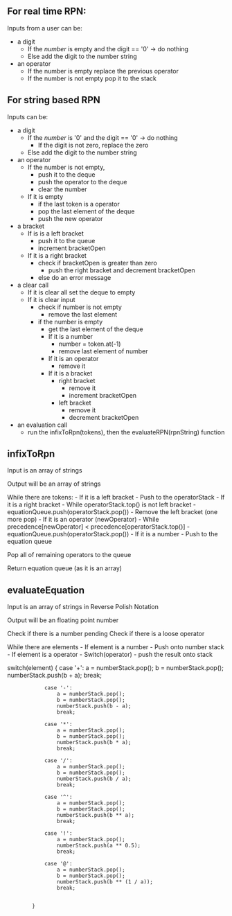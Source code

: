 ## For real time RPN:

Inputs from a user can be:
- a digit
    - If the *number* is empty and the digit == '0' -> do nothing
    - Else add the digit to the number string
- an operator
    - If the number is empty replace the previous operator
    - If the number is not empty pop it to the stack
        

## For string based RPN

Inputs can be:
- a digit
    - If the *number* is '0' and the digit == '0' -> do nothing
        - If the digit is not zero, replace the zero
    - Else add the digit to the number string
- an operator
    - If the number is not empty, 
        - push it to the deque
        - push the operator to the deque
        - clear the number
    - If it is empty
        - if the last token is a operator
         - pop the last element of the deque
         - push the new operator
- a bracket
    - If is is a left bracket 
        - push it to the queue
        - increment bracketOpen
    - If it is a right bracket
        - check if bracketOpen is greater than zero
            - push the right bracket and decrement bracketOpen
        - else do an error message
- a clear call
    - If it is clear all
        set the deque to empty
    - If it is clear input
        - check if number is not empty
            -  remove the last element
        - if the number is empty
            - get the last element of the deque
            - If it is a number
                - number = token.at(-1) 
                - remove last element of number
            - If it is an operator
                - remove it
            - If it is a bracket
                - right bracket
                    - remove it
                    - increment bracketOpen
                - left bracket
                    - remove it
                    - decrement bracketOpen
- an evaluation call
    - run the infixToRpn(tokens), then the evaluateRPN(rpnString) function
    
## infixToRpn

Input is an array of strings

Output will be an array of strings

While there are tokens:
    - If it is a left bracket
        - Push to the operatorStack
    - If it is a right bracket
        - While operatorStack.top() is not left bracket
            - equationQueue.push(operatorStack.pop())
        - Remove the left bracket (one more pop)
    - If it is an operator (newOperator)
        - While precedence[newOperator] < precedence[operatorStack.top()]
            - equationQueue.push(operatorStack.pop())
    - If it is a number
        - Push to the equation queue

Pop all of remaining operators to the queue

Return equation queue (as it is an array)

## evaluateEquation

Input is an array of strings in Reverse Polish Notation

Output will be an floating point number

Check if there is a number pending
Check if there is a loose operator

While there are elements
    - If element is a number
        - Push onto number stack
    - If element is a operator
        - Switch(operator)
            - push the result onto stack


switch(element)
            {
                case '+':
                    a = numberStack.pop();
                    b = numberStack.pop();
                    numberStack.push(b + a);
                    break;

                case '-':
                    a = numberStack.pop();
                    b = numberStack.pop();
                    numberStack.push(b - a);
                    break;

                case '*':
                    a = numberStack.pop();
                    b = numberStack.pop();
                    numberStack.push(b * a);
                    break;

                case '/':
                    a = numberStack.pop();
                    b = numberStack.pop();
                    numberStack.push(b / a);
                    break;

                case '^':
                    a = numberStack.pop();
                    b = numberStack.pop();
                    numberStack.push(b ** a);
                    break;
                
                case '!':
                    a = numberStack.pop();
                    numberStack.push(a ** 0.5);
                    break;
                
                case '@':
                    a = numberStack.pop();
                    b = numberStack.pop();
                    numberStack.push(b ** (1 / a));
                    break;

                
            }